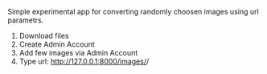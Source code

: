 Simple experimental app for converting randomly choosen images using url parametrs.

1. Download files
2. Create Admin Account
3. Add few images via Admin Account
4. Type url: http://127.0.0.1:8000/images/<your-image-size>/
